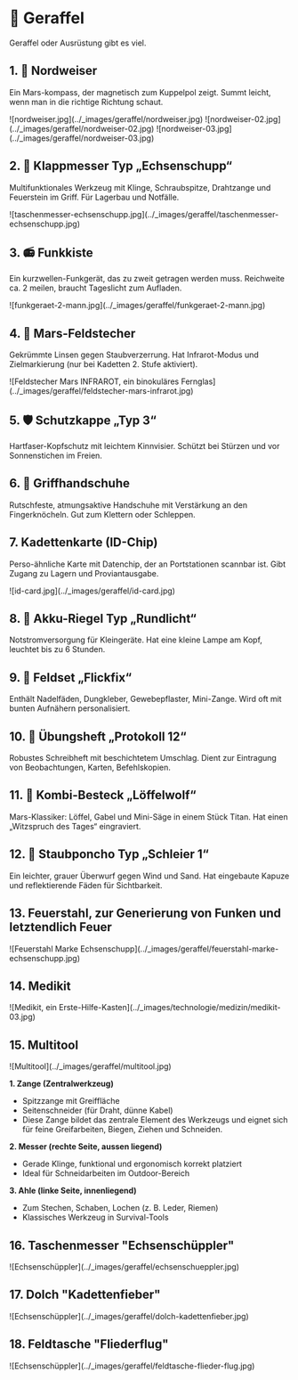 # 🎒 Geraffel

Geraffel oder Ausrüstung gibt es viel.

## 1. 🧭 Nordweiser

Ein Mars-kompass, der magnetisch zum Kuppelpol zeigt. Summt leicht, wenn man in die richtige Richtung schaut.

<div class="image">
![nordweiser.jpg](../_images/geraffel/nordweiser.jpg) ![nordweiser-02.jpg](../_images/geraffel/nordweiser-02.jpg) ![nordweiser-03.jpg](../_images/geraffel/nordweiser-03.jpg)
</div>

## 2. 🔪 Klappmesser Typ „Echsenschupp“

Multifunktionales Werkzeug mit Klinge, Schraubspitze, Drahtzange und Feuerstein im Griff. Für Lagerbau und Notfälle.

<div class="image">![taschenmesser-echsenschupp.jpg](../_images/geraffel/taschenmesser-echsenschupp.jpg)</div>

## 3. 📻 Funkkiste

Ein kurzwellen-Funkgerät, das zu zweit getragen werden muss. Reichweite ca. 2 meilen, braucht Tageslicht zum Aufladen.

<div class="image">![funkgeraet-2-mann.jpg](../_images/geraffel/funkgeraet-2-mann.jpg)</div>

## 4. 🔭 Mars-Feldstecher

Gekrümmte Linsen gegen Staubverzerrung. Hat Infrarot-Modus und Zielmarkierung (nur bei Kadetten 2. Stufe aktiviert).

<div class="image">![Feldstecher Mars INFRAROT, ein binokuläres Fernglas](../_images/geraffel/feldstecher-mars-infrarot.jpg)</div>

## 5. 🛡️ Schutzkappe „Typ 3“

Hartfaser-Kopfschutz mit leichtem Kinnvisier. Schützt bei Stürzen und vor Sonnenstichen im Freien.

## 6. 🧤 Griffhandschuhe

Rutschfeste, atmungsaktive Handschuhe mit Verstärkung an den Fingerknöcheln. Gut zum Klettern oder Schleppen.

## 7. Kadettenkarte (ID-Chip)

Perso-ähnliche Karte mit Datenchip, der an Portstationen scannbar ist. Gibt Zugang zu Lagern und Proviantausgabe.

<div class="image">![id-card.jpg](../_images/geraffel/id-card.jpg)</div>

## 8. 🔋 Akku-Riegel Typ „Rundlicht“

Notstromversorgung für Kleingeräte. Hat eine kleine Lampe am Kopf, leuchtet bis zu 6 Stunden.

## 9. 🧵 Feldset „Flickfix“

Enthält Nadelfäden, Dungkleber, Gewebepflaster, Mini-Zange. Wird oft mit bunten Aufnähern personalisiert.

## 10. 📒 Übungsheft „Protokoll 12“

Robustes Schreibheft mit beschichtetem Umschlag. Dient zur Eintragung von Beobachtungen, Karten, Befehlskopien.

## 11. 🥄 Kombi-Besteck „Löffelwolf“

Mars-Klassiker: Löffel, Gabel und Mini-Säge in einem Stück Titan. Hat einen „Witzspruch des Tages“ eingraviert.

## 12. 🥼 Staubponcho Typ „Schleier 1“

Ein leichter, grauer Überwurf gegen Wind und Sand. Hat eingebaute Kapuze und reflektierende Fäden für Sichtbarkeit.

## 13. Feuerstahl, zur Generierung von Funken und letztendlich Feuer

<div class="image">![Feuerstahl Marke Echsenschupp](../_images/geraffel/feuerstahl-marke-echsenschupp.jpg)</div>

## 14. Medikit

<div class="image">![Medikit, ein Erste-Hilfe-Kasten](../_images/technologie/medizin/medikit-03.jpg)</div>

## 15. Multitool

<div class="image">![Multitool](../_images/geraffel/multitool.jpg)</div>

**1. Zange (Zentralwerkzeug)**

* Spitzzange mit Greiffläche
* Seitenschneider (für Draht, dünne Kabel)
* Diese Zange bildet das zentrale Element des Werkzeugs und eignet sich für feine Greifarbeiten, Biegen, Ziehen und Schneiden.

**2. Messer (rechte Seite, aussen liegend)**

* Gerade Klinge, funktional und ergonomisch korrekt platziert
* Ideal für Schneidarbeiten im Outdoor-Bereich

**3. Ahle (linke Seite, innenliegend)**

* Zum Stechen, Schaben, Lochen (z. B. Leder, Riemen)
* Klassisches Werkzeug in Survival-Tools

## 16. Taschenmesser "Echsenschüppler"

<div class="image">![Echsenschüppler](../_images/geraffel/echsenschueppler.jpg)</div>

## 17. Dolch "Kadettenfieber"

<div class="image">![Echsenschüppler](../_images/geraffel/dolch-kadettenfieber.jpg)</div>

## 18. Feldtasche "Fliederflug"

<div class="image">![Echsenschüppler](../_images/geraffel/feldtasche-flieder-flug.jpg)</div>
